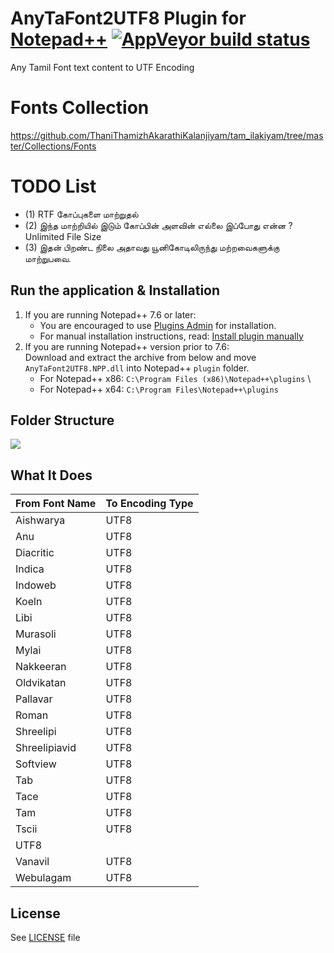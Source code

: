 ﻿# AnyTaFont2UTF8 Plugin for [Notepad++](https://notepad-plus-plus.org/) [![AppVeyor build status](https://ci.appveyor.com/api/projects/status/github/Chocobo1/AnyTaFont2UTF8.NPP?branch=master&svg=true)](https://ci.appveyor.com/project/Chocobo1/AnyTaFont2UTF8.NPP)

Any Tamil Font text content to UTF Encoding

# Fonts Collection

https://github.com/ThaniThamizhAkarathiKalanjiyam/tam_ilakiyam/tree/master/Collections/Fonts

# TODO List

- (1) RTF கோப்புகளை மாற்றுதல் 
- (2) இந்த மாற்றியில்  இடும் கோப்பின் அளவின் எல்லை இப்போது என்ன ? Unlimited File Size
- (3) இதன் பிறண்ட  நிலை அதாவது யூனிகோடிலிருந்து மற்றவைகளுக்கு மாற்றுபவை. 


## Run the application & Installation

1. If you are running Notepad++ 7.6 or later:
   * You are encouraged to use [Plugins Admin](https://npp-user-manual.org/docs/plugins/#install-using-plugins-admin) for installation.
   * For manual installation instructions, read: [Install plugin manually](https://npp-user-manual.org/docs/plugins/#install-plugin-manually)
2. If you are running Notepad++ version prior to 7.6: \
   Download and extract the archive from below and move `AnyTaFont2UTF8.NPP.dll` into Notepad++ `plugin` folder.
   * For Notepad++ x86: `C:\Program Files (x86)\Notepad++\plugins` \
   * For Notepad++ x64: `C:\Program Files\Notepad++\plugins`

## Folder Structure

![](assets/a3f2e81289f3dd8dcd589fa8bbc1a2cf404dfa29.JPG)


## What It Does

| From Font Name | To Encoding Type |
| -------------- | ---------------- |
| Aishwarya      | UTF8             |
| Anu            | UTF8             |
| Diacritic      | UTF8             |
| Indica         | UTF8             |
| Indoweb        | UTF8             |
| Koeln          | UTF8             |
| Libi           | UTF8             |
| Murasoli       | UTF8             |
| Mylai          | UTF8             |
| Nakkeeran      | UTF8             |
| Oldvikatan     | UTF8             |
| Pallavar       | UTF8             |
| Roman          | UTF8             |
| Shreelipi      | UTF8             |
| Shreelipiavid  | UTF8             |
| Softview       | UTF8             |
| Tab            | UTF8             |
| Tace           | UTF8             |
| Tam            | UTF8             |
| Tscii          | UTF8             |
| UTF8           |                  |
| Vanavil        | UTF8             |
| Webulagam      | UTF8             |



## License

See [LICENSE](./LICENSE) file

